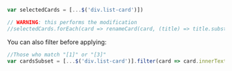 
```javascript
var selectedCards = [...$('div.list-card')])

// WARNING: this performs the modification
//selectedCards.forEach(card => renameCard(card, (title) => title.substring(4)))
```

You can also filter before applying:

```javascript
//Those who match "[1]" or "[3]"
var cardsSubset = [...$('div.list-card')].filter(card => card.innerText.match(/\[[13]\]/))
```
